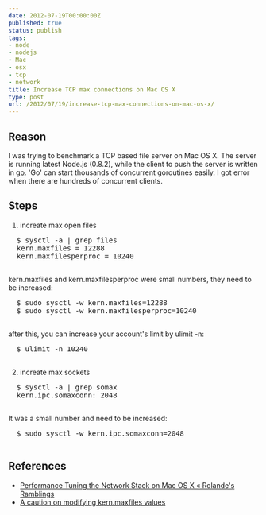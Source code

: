 ```yaml
---
date: 2012-07-19T00:00:00Z
published: true
status: publish
tags:
- node
- nodejs
- Mac
- osx
- tcp
- network
title: Increase TCP max connections on Mac OS X
type: post
url: /2012/07/19/increase-tcp-max-connections-on-mac-os-x/
---
```


## Reason

I was trying to benchmark a TCP based file server on Mac OS X. The server is running latest Node.js (0.8.2), while the client to push the server is written in [go](http://golang.org). 'Go' can start thousands of concurrent goroutines easily. I got error when there are hundreds of concurrent clients.

## Steps

 1. increate max open files
  <pre>
  $ sysctl -a | grep files
  kern.maxfiles = 12288
  kern.maxfilesperproc = 10240
  </pre>
  kern.maxfiles and kern.maxfilesperproc were small numbers, they need to be increased:
  <pre>
  $ sudo sysctl -w kern.maxfiles=12288
  $ sudo sysctl -w kern.maxfilesperproc=10240
  </pre>
  after this, you can increase your account's limit by ulimit -n:
  <pre>
  $ ulimit -n 10240
  </pre>
 2. increate max sockets
  <pre>
  $ sysctl -a | grep somax
  kern.ipc.somaxconn: 2048
  </pre>
  It was a small number and need to be increased:
  <pre>
  $ sudo sysctl -w kern.ipc.somaxconn=2048
  </pre>

## References
* [Performance Tuning the Network Stack on Mac OS X « Rolande's Ramblings](http://rolande.wordpress.com/2010/12/30/performance-tuning-the-network-stack-on-mac-osx-10-6/)
* [A caution on modifying kern.maxfiles values ](http://hints.macworld.com/article.php?story=20050901071836366)
